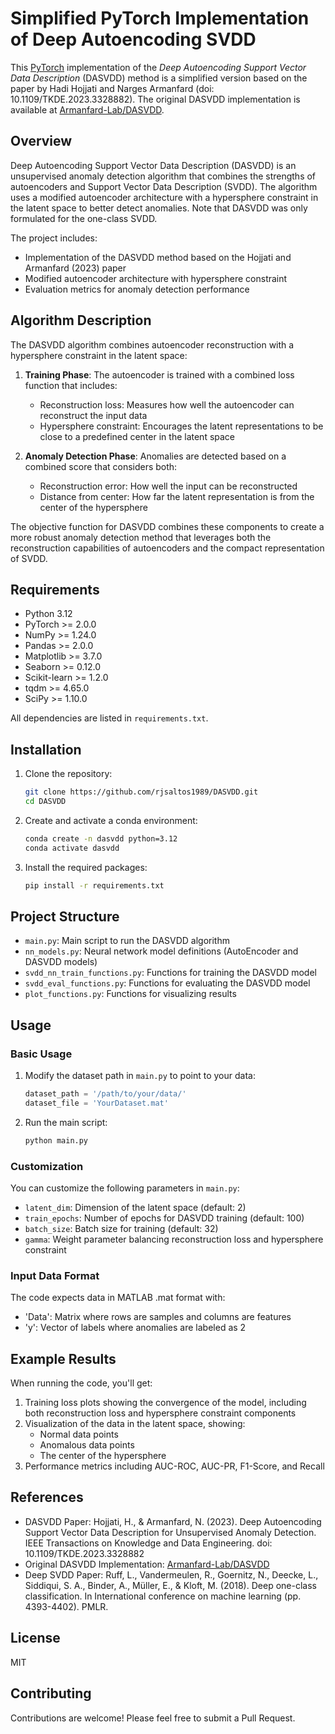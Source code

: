 # Simplified PyTorch Implementation of Deep Autoencoding SVDD

This [PyTorch](https://pytorch.org/) implementation of the *Deep Autoencoding Support Vector Data Description* (DASVDD) method is a simplified version based on the paper by Hadi Hojjati and Narges Armanfard (doi: 10.1109/TKDE.2023.3328882). The original DASVDD implementation is available at [Armanfard-Lab/DASVDD](https://github.com/Armanfard-Lab/DASVDD).

## Overview

Deep Autoencoding Support Vector Data Description (DASVDD) is an unsupervised anomaly detection algorithm that combines the strengths of autoencoders and Support Vector Data Description (SVDD). The algorithm uses a modified autoencoder architecture with a hypersphere constraint in the latent space to better detect anomalies. Note that DASVDD was only formulated for the one-class SVDD.

The project includes:
- Implementation of the DASVDD method based on the Hojjati and Armanfard (2023) paper
- Modified autoencoder architecture with hypersphere constraint
- Evaluation metrics for anomaly detection performance

## Algorithm Description

The DASVDD algorithm combines autoencoder reconstruction with a hypersphere constraint in the latent space:

1. **Training Phase**: The autoencoder is trained with a combined loss function that includes:
   - Reconstruction loss: Measures how well the autoencoder can reconstruct the input data
   - Hypersphere constraint: Encourages the latent representations to be close to a predefined center in the latent space

2. **Anomaly Detection Phase**: Anomalies are detected based on a combined score that considers both:
   - Reconstruction error: How well the input can be reconstructed
   - Distance from center: How far the latent representation is from the center of the hypersphere

The objective function for DASVDD combines these components to create a more robust anomaly detection method that leverages both the reconstruction capabilities of autoencoders and the compact representation of SVDD.

## Requirements
- Python 3.12
- PyTorch >= 2.0.0
- NumPy >= 1.24.0
- Pandas >= 2.0.0
- Matplotlib >= 3.7.0
- Seaborn >= 0.12.0
- Scikit-learn >= 1.2.0
- tqdm >= 4.65.0
- SciPy >= 1.10.0

All dependencies are listed in `requirements.txt`.

## Installation

1. Clone the repository:
   ```bash
   git clone https://github.com/rjsaltos1989/DASVDD.git
   cd DASVDD
   ```

2. Create and activate a conda environment:
   ```bash
   conda create -n dasvdd python=3.12
   conda activate dasvdd
   ```

3. Install the required packages:
   ```bash
   pip install -r requirements.txt
   ```

## Project Structure

- `main.py`: Main script to run the DASVDD algorithm
- `nn_models.py`: Neural network model definitions (AutoEncoder and DASVDD models)
- `svdd_nn_train_functions.py`: Functions for training the DASVDD model
- `svdd_eval_functions.py`: Functions for evaluating the DASVDD model
- `plot_functions.py`: Functions for visualizing results

## Usage

### Basic Usage

1. Modify the dataset path in `main.py` to point to your data:
   ```python
   dataset_path = '/path/to/your/data/'
   dataset_file = 'YourDataset.mat'
   ```

2. Run the main script:
   ```bash
   python main.py
   ```

### Customization

You can customize the following parameters in `main.py`:

- `latent_dim`: Dimension of the latent space (default: 2)
- `train_epochs`: Number of epochs for DASVDD training (default: 100)
- `batch_size`: Batch size for training (default: 32)
- `gamma`: Weight parameter balancing reconstruction loss and hypersphere constraint

### Input Data Format

The code expects data in MATLAB .mat format with:
- 'Data': Matrix where rows are samples and columns are features
- 'y': Vector of labels where anomalies are labeled as 2

## Example Results

When running the code, you'll get:
1. Training loss plots showing the convergence of the model, including both reconstruction loss and hypersphere constraint components
2. Visualization of the data in the latent space, showing:
   - Normal data points
   - Anomalous data points
   - The center of the hypersphere
3. Performance metrics including AUC-ROC, AUC-PR, F1-Score, and Recall

## References

- DASVDD Paper: Hojjati, H., & Armanfard, N. (2023). Deep Autoencoding Support Vector Data Description for Unsupervised Anomaly Detection. IEEE Transactions on Knowledge and Data Engineering. doi: 10.1109/TKDE.2023.3328882
- Original DASVDD Implementation: [Armanfard-Lab/DASVDD](https://github.com/Armanfard-Lab/DASVDD)
- Deep SVDD Paper: Ruff, L., Vandermeulen, R., Goernitz, N., Deecke, L., Siddiqui, S. A., Binder, A., Müller, E., & Kloft, M. (2018). Deep one-class classification. In International conference on machine learning (pp. 4393-4402). PMLR.

## License

MIT

## Contributing

Contributions are welcome! Please feel free to submit a Pull Request.
